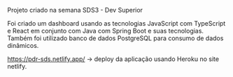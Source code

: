 
Projeto criado na semana SDS3 - Dev Superior

Foi criado um dashboard usando as tecnologias JavaScript com TypeScript e React em conjunto com Java com Spring Boot e suas tecnologias.
Também foi utilizado banco de dados PostgreSQL para consumo de dados dinâmicos.

https://pdr-sds.netlify.app/ -> deploy da aplicação usando Heroku no site netlify.
